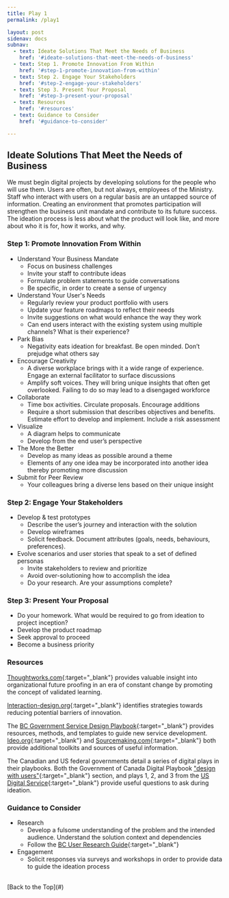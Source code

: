 ```yaml
---
title: Play 1
permalink: /play1

layout: post
sidenav: docs
subnav: 
  - text: Ideate Solutions That Meet the Needs of Business
    href: '#ideate-solutions-that-meet-the-needs-of-business'
  - text: Step 1. Promote Innovation From Within
    href: '#step-1-promote-innovation-from-within'
  - text: Step 2. Engage Your Stakeholders
    href: '#step-2-engage-your-stakeholders'
  - text: Step 3. Present Your Proposal
    href: '#step-3-present-your-proposal'
  - text: Resources
    href: '#resources'
  - text: Guidance to Consider
    href: '#guidance-to-consider'

---
```

## Ideate Solutions That Meet the Needs of Business
We must begin digital projects by developing solutions for the people who will use them. Users are often, but not always, employees of the Ministry. Staff who interact with users on a regular basis are an untapped source of information. Creating an environment that promotes participation will strengthen the business unit mandate and contribute to its future success. The ideation process is less about what the product will look like, and more about who it is for, how it works, and why.

### Step 1: Promote Innovation From Within
- Understand Your Business Mandate
    - Focus on business challenges
    - Invite your staff to contribute ideas
    - Formulate problem statements to guide conversations
    - Be specific, in order to create a sense of urgency
- Understand Your User's Needs
    - Regularly review your product portfolio with users
    - Update your feature roadmaps to reflect their needs
    - Invite suggestions on what would enhance the way they work
    - Can end users interact with the existing system using multiple channels? What is their experience?
- Park Bias
    - Negativity eats ideation for breakfast. Be open minded. Don’t prejudge what others say
- Encourage Creativity
    - A diverse workplace brings with it a wide range of experience. Engage an external facilitator to surface discussions
    - Amplify soft voices. They will bring unique insights that often get overlooked. Failing to do so may lead to a disengaged workforce
- Collaborate
    - Time box activities. Circulate proposals. Encourage additions
    - Require a short submission that describes objectives and benefits. Estimate effort to develop and implement. Include a risk assessment
- Visualize
    - A diagram helps to communicate
    - Develop from the end user’s perspective
- The More the Better
    - Develop as many ideas as possible around a theme
    - Elements of any one idea may be incorporated into another idea thereby promoting more discussion
- Submit for Peer Review
    - Your colleagues bring a diverse lens based on their unique insight

### Step 2: Engage Your Stakeholders
- Develop & test prototypes
    - Describe the user’s journey and interaction with the solution
    - Develop wireframes
    - Solicit feedback.  Document attributes (goals, needs, behaviours, preferences). 
- Evolve scenarios and user stories that speak to a set of defined personas
    - Invite stakeholders to review and prioritize
    - Avoid over-solutioning how to accomplish the idea
    - Do your research. Are your assumptions complete?

### Step 3: Present Your Proposal
- Do your homework. What would be required to go from ideation to project inception?
- Develop the product roadmap
- Seek approval to proceed
- Become a business priority

### Resources
[Thoughtworks.com](https://www.thoughtworks.com/insights/blog/future-proof-your-business-through-enterprise-innovation){:target="_blank"} provides valuable insight into organizational future proofing in an era of constant change by promoting the concept of validated learning.

[Interaction-design.org](https://www.interaction-design.org/literature/article/14-barriers-to-ideation-and-how-to-overcome-them){:target="_blank"} identifies strategies towards reducing potential barriers of innovation.

The [BC Government Service Design Playbook](https://www2.gov.bc.ca/gov/content/governments/services-for-government/service-experience-digital-delivery/service-design/service-design-in-the-bc-public-service){:target="_blank"} provides resources, methods, and templates to guide new service development. [Ideo.org](https://www.designkit.org/methods){:target="_blank"} and [Sourcemaking.com](https://sourcemaking.com/design_patterns){:target="_blank"} both provide additional toolkits and sources of useful information.

The Canadian and US federal governments detail a series of digital plays in their playbooks. Both the Government of Canada Digital Playbook ["design with users"](https://canada-ca.github.io/digital-playbook-guide-numerique/en/1-design-with-users.html){:target="_blank"} section, and plays 1, 2, and 3 from the [US Digital Service](https://playbook.cio.gov/){:target="_blank"} provide useful questions to ask during ideation.

### Guidance to Consider
- Research
    - Develop a fulsome understanding of the problem and the intended audience. Understand the solution context and dependencies
    - Follow the [BC User Research Guide](https://bcgov.github.io/user-research-guide/){:target="_blank"}
- Engagement
    - Solicit responses via surveys and workshops in order to provide data to guide the ideation process

<br/>
[Back to the Top](#)

